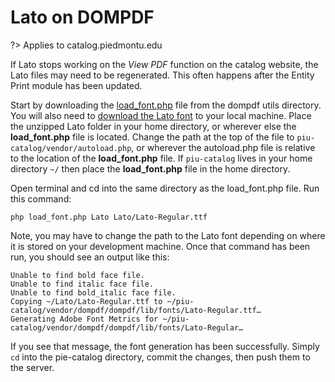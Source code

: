 # Lato on DOMPDF
?> Applies to catalog.piedmontu.edu

If Lato stops working on the *View PDF* function on the catalog website, the Lato files may need to be regenerated. This often happens after the Entity Print module has been updated.

Start by downloading the [load_font.php](https://github.com/dompdf/utils/blob/master/load_font.php) file from the dompdf utils directory. You will also need to [download the Lato font](https://marketing.piedmontu.edu/#/typography) to your local machine. Place the unzipped Lato folder in your home directory, or wherever else the **load_font.php** file is located.
Change the path at the top of the file to `piu-catalog/vendor/autoload.php`, or wherever the autoload.php file is relative to the location of the **load_font.php** file. If `piu-catalog` lives in your home directory `~/` then place the **load_font.php** file in the home directory.

Open terminal and cd into the same directory as the load_font.php file. Run this command:
```
php load_font.php Lato Lato/Lato-Regular.ttf
```

Note, you may have to change the path to the Lato font depending on where it is stored on your development machine. Once that command has been run, you should see an output like this:

```
Unable to find bold face file.
Unable to find italic face file.
Unable to find bold_italic face file.
Copying ~/Lato/Lato-Regular.ttf to ~/piu-catalog/vendor/dompdf/dompdf/lib/fonts/Lato-Regular.ttf…
Generating Adobe Font Metrics for ~/piu-catalog/vendor/dompdf/dompdf/lib/fonts/Lato-Regular…
```

If you see that message, the font generation has been successfully. Simply `cd` into the pie-catalog directory, commit the changes, then push them to the server.